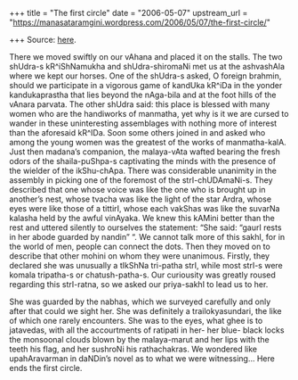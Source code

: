+++
title = "The first circle"
date = "2006-05-07"
upstream_url = "https://manasataramgini.wordpress.com/2006/05/07/the-first-circle/"

+++
Source: [here](https://manasataramgini.wordpress.com/2006/05/07/the-first-circle/).

There we moved swiftly on our vAhana and placed it on the stalls. The
two shUdra-s kR^iShNamukha and shUdra-shiromaNi met us at the ashvashAla
where we kept our horses. One of the shUdra-s asked, O foreign brahmin,
should we participate in a vigorous game of kandUka kR^iDa in the yonder
kandukaprastha that lies beyond the nAga-bila and at the foot hills of
the vAnara parvata. The other shUdra said: this place is blessed with
many women who are the handiworks of manmatha, yet why is it we are
cursed to wander in these uninteresting assemblages with nothing more of
interest than the aforesaid kR^IDa. Soon some others joined in and asked
who among the young women was the greatest of the works of
manmatha-kalA. Just then madana’s companion, the malaya-vAta wafted
bearing the fresh odors of the shaila-puShpa-s captivating the minds
with the presence of the wielder of the ikShu-chApa. There was
considerable unanimity in the assembly in picking one of the foremost of
the strI-chUDAmaNi-s. They described that one whose voice was like the
one who is brought up in another’s nest, whose tvacha was like the light
of the star Ardra, whose eyes were like those of a tittirI, whose each
vakShas was like the suvarNa kalasha held by the awful vinAyaka. We knew
this kAMini better than the rest and uttered silently to ourselves the
statement: “She said: “gaurI rests in her abode guarded by nandin” “. We
cannot talk more of this sakhI, for in the world of men, people can
connect the dots. Then they moved on to describe that other mohini on
whom they were unanimous. Firstly, they declared she was unusually a
tIkShNa tri-patha strI, while most strI-s were komala tripatha-s or
chatush-patha-s. Our curiousity was greatly roused regarding this
strI-ratna, so we asked our priya-sakhI to lead us to her.

She was guarded by the nabhas, which we surveyed carefully and only
after that could we sight her. She was definitely a trailokyasundari,
the like of which one rarely encounters. She was to the eyes, what ghee
is to jatavedas, with all the accourtments of ratipati in her- her blue-
black locks the monsoonal clouds blown by the malaya-marut and her lips
with the teeth his flag, and her sushroNi his rathachakras. We wondered
like upahAravarman in daNDin’s novel as to what we were witnessing… Here
ends the first circle.

